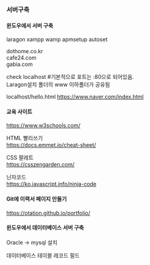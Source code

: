 ### 서버구축

#### 윈도우에서 서버 구축
laragon xampp wamp apmsetup autoset  

dothome.co.kr  
cafe24.com  
gabia.com  

check localhost #기본적으로 포트는 :80으로 되어있음.  
Laragon설치 폴더의 www 이하폴더가 공유됨

localhost/hello.html
https://www.naver.com/index.html

#### 교육 사이트
https://www.w3schools.com/   

HTML 빨리쓰기  
https://docs.emmet.io/cheat-sheet/  

CSS 팔레트  
https://csszengarden.com/  

닌자코드  
https://ko.javascript.info/ninja-code  

#### Git에 이력서 페이지 만들기

https://otation.github.io/portfolio/


#### 윈도우에서 데이터베이스 서버 구축

Oracle -> mysql 설치

데이터베이스 테이블 레코드 필드




